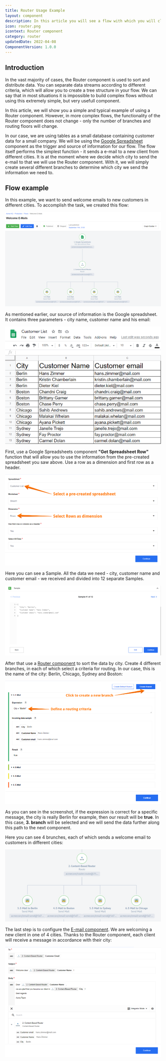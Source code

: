 ```yaml
---
title: Router Usage Example
layout: component
description: In this article you will see a flow with which you will clearly see how and where the Router component is used.
icon: router.png
icontext: Router component
category: router
updatedDate: 2022-04-08
ComponentVersion: 1.0.0
---
```


## Introduction

In the vast majority of cases, the Router component is used to sort and distribute data.
You can separate data streams according to different criteria, which will allow you to create a tree structure in your flow.
We can say that in most situations it is impossible to build complex flows without using this extremely simple, but very usefull component.

In this article, we will show you a simple and typical example of using a Router component.
However, in more complex flows, the functionality of the Router component does not change - only the number of branches and routing floors will change.

In our case, we are using tables as a small database containing customer data for a small company. We will be using the [Google Spreadsheet](/components/gspreadsheet/) component as the trigger and source of information for our flow. The flow itself performs the simplest function - it sends a e-mail to a new client from different cities.
It is at the moment where we decide which city to send the e-mail to that we will use the Router component.
With it, we will simply create several different branches to determine which city we send the information we need to.


## Flow example

In this example, we want to send welcome emails to new customers in different cities. To accomplish the task, we created this flow:

![Example Flow](img/example-flow.png)

As mentioned earlier, our source of information is the Google spreadsheet. It contains three parameters - city name, customer name and his email:

![Customer List](img/spreadsheet.png)

First, use a Google Spreadsheets component **"Get Spreadsheet Row"** function that will allow you to use the information from the pre-created spreadsheet you saw above. Use a row as a dimension and first row as a header.

![Google Spreadsheet configure input](img/gspreadsheet-configure-input.png)

Here you can see a Sample. All the data we need - city, customer name and customer email - we received and divided into 12 separate Samples.

![Google Spreadsheet Sample](img/gspreadsheet-sample.png)

After that use a [Router component](/components/router/index) to sort the data by city. Create 4 different branches, in each of which select a criteria for routing. In our case, this is the name of the city: Berlin, Chicago, Sydney and Boston:

![Router configure input](img/router-input.png)

As you can see in the screenshot, if the expression is correct for a specific message, the city is really Berlin for example, then our result will be **true**. In this case, **3. branch** will be selected and we will send the data further along this path to the next component.

Here you can see 4 brunches, each of which sends a welcome email to customers in different cities:

![4 branches](img/4-branches.png)

The last step is to configure the [E-mail component](/components/email). We are welcoming a new client in one of 4 cities. Thanks to the Router component, each client will receive a message in accordance with their city:

![Email component - configure input](img/email-input.png)
